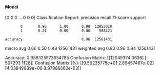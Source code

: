 #### Model
[0 0 0 ... 0 0 0]
Classification Report:
              precision    recall  f1-score   support

           0       0.96      1.00      0.98  12053010
           1       0.24      0.00      0.00    508421

    accuracy                           0.96  12561431
   macro avg       0.60      0.50      0.49  12561431
weighted avg       0.93      0.96      0.94  12561431

Accuracy: 0.959325573654785
Confusion Matrix:
[[12049374     3636]
 [  507293     1128]]
Confusion Matrix (%):
[[9.59235775e+01 2.89457467e-02]
 [4.03849689e+00 8.97986862e-03]]
